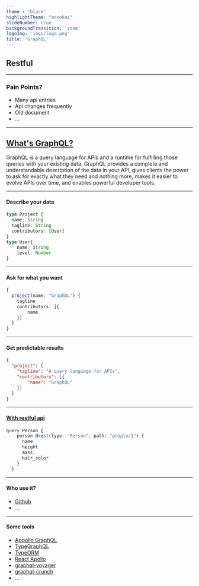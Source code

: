 ```yaml
---
theme : "black"
highlightTheme: "monokai"
slideNumber: true
backgroundTransition: 'zoom'
logoImg: 'imgs/logo.png'
title: 'GraphQL'
---
```


<!-- .slide: data-background-image="https://graphql.org/img/graph-wash.png" -->

## Restful

---

<!-- .slide: data-background-image="https://graphql.org/img/graph-wash.png" -->

### Pain Points?
* Many api entries               
* Api changes frequently   
* Old document 
* ...     

---

<!-- .slide: data-background-image="https://graphql.org/img/graph-wash.png" -->

## [What's GraphQL?](https://graphql.org/)
GraphQL is a query language for APIs and a runtime for fulfilling those queries with your existing data. GraphQL provides a complete and understandable description of the data in your API, gives clients the power to ask for exactly what they need and nothing more, makes it easier to evolve APIs over time, and enables powerful developer tools.

---

<!-- .slide: data-background-image="https://graphql.org/img/graph-wash.png" -->

#### Describe your data
```typescript
type Project {
  name: String
  tagline: String
  contributors: [User]
}
type User{
    name: String
    level: Number
}
```

---

<!-- .slide: data-background-image="https://graphql.org/img/graph-wash.png" -->

#### Ask for what you want
```typescript
{
  project(name: "GraphQL") {
    tagline
    contributors: [{
        name
    }]
  }
}
```

---

<!-- .slide: data-background-image="https://graphql.org/img/graph-wash.png" -->

#### Get predictable results
```json
{
  "project": {
    "tagline": "A query language for APIs",
    "contributors": [{
        "name": "GraphQL"
    }]
  }
}
```

---

<!-- .slide: data-background-image="https://graphql.org/img/graph-wash.png" -->

#### [With restful api](https://www.apollographql.com/docs/link/links/rest)
```typescript
query Person {
    person @rest(type: "Person", path: "people/1") {
      name
      height
      mass,
      hair_color
    }
  }
```

---

<!-- .slide: data-background-image="https://graphql.org/img/graph-wash.png" -->

#### Who use it?
- [Github](https://developer.github.com/v4/)
- ...

---

<!-- .slide: data-background-image="https://graphql.org/img/graph-wash.png" -->

#### Some tools
- [Appollo GraphQL](https://www.apollographql.com/docs/apollo-server/)
- [TypeGraphQL](https://typegraphql.ml/)
- [TypeORM](https://typeorm.io)
- [React Apollo](https://github.com/apollographql/react-apollo)
- [graphql-voyager](https://github.com/APIs-guru/graphql-voyager)
- [graphql-crunch](https://github.com/banterfm/graphql-crunch)
- ...
